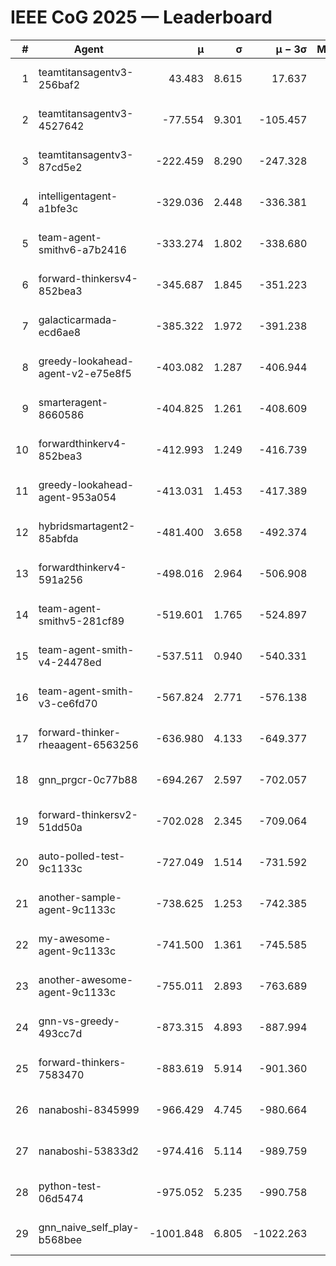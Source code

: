 # IEEE CoG 2025 — Leaderboard

| # | Agent | μ | σ | μ − 3σ | Matches | Updated |
|---:|---|---:|---:|---:|---:|---|
| 1 | teamtitansagentv3-256baf2 | 43.483 | 8.615 | 17.637 | 19956 | 2025-08-24 18:06 |
| 2 | teamtitansagentv3-4527642 | -77.554 | 9.301 | -105.457 | 19590 | 2025-08-24 18:06 |
| 3 | teamtitansagentv3-87cd5e2 | -222.459 | 8.290 | -247.328 | 20666 | 2025-08-24 18:06 |
| 4 | intelligentagent-a1bfe3c | -329.036 | 2.448 | -336.381 | 16551 | 2025-08-24 18:06 |
| 5 | team-agent-smithv6-a7b2416 | -333.274 | 1.802 | -338.680 | 19540 | 2025-08-24 18:06 |
| 6 | forward-thinkersv4-852bea3 | -345.687 | 1.845 | -351.223 | 15750 | 2025-08-24 18:06 |
| 7 | galacticarmada-ecd6ae8 | -385.322 | 1.972 | -391.238 | 18300 | 2025-08-24 18:06 |
| 8 | greedy-lookahead-agent-v2-e75e8f5 | -403.082 | 1.287 | -406.944 | 20070 | 2025-08-24 18:06 |
| 9 | smarteragent-8660586 | -404.825 | 1.261 | -408.609 | 16332 | 2025-08-24 18:06 |
| 10 | forwardthinkerv4-852bea3 | -412.993 | 1.249 | -416.739 | 16254 | 2025-08-24 18:06 |
| 11 | greedy-lookahead-agent-953a054 | -413.031 | 1.453 | -417.389 | 18130 | 2025-08-24 18:06 |
| 12 | hybridsmartagent2-85abfda | -481.400 | 3.658 | -492.374 | 16298 | 2025-08-24 18:06 |
| 13 | forwardthinkerv4-591a256 | -498.016 | 2.964 | -506.908 | 16107 | 2025-08-24 18:06 |
| 14 | team-agent-smithv5-281cf89 | -519.601 | 1.765 | -524.897 | 18960 | 2025-08-24 18:06 |
| 15 | team-agent-smith-v4-24478ed | -537.511 | 0.940 | -540.331 | 19836 | 2025-08-24 18:06 |
| 16 | team-agent-smith-v3-ce6fd70 | -567.824 | 2.771 | -576.138 | 20256 | 2025-08-24 18:06 |
| 17 | forward-thinker-rheaagent-6563256 | -636.980 | 4.133 | -649.377 | 18428 | 2025-08-24 18:06 |
| 18 | gnn_prgcr-0c77b88 | -694.267 | 2.597 | -702.057 | 17200 | 2025-08-24 18:06 |
| 19 | forward-thinkersv2-51dd50a | -702.028 | 2.345 | -709.064 | 18988 | 2025-08-24 18:06 |
| 20 | auto-polled-test-9c1133c | -727.049 | 1.514 | -731.592 | 20060 | 2025-08-24 18:06 |
| 21 | another-sample-agent-9c1133c | -738.625 | 1.253 | -742.385 | 19580 | 2025-08-24 18:06 |
| 22 | my-awesome-agent-9c1133c | -741.500 | 1.361 | -745.585 | 19640 | 2025-08-24 18:06 |
| 23 | another-awesome-agent-9c1133c | -755.011 | 2.893 | -763.689 | 21000 | 2025-08-24 18:06 |
| 24 | gnn-vs-greedy-493cc7d | -873.315 | 4.893 | -887.994 | 15220 | 2025-08-24 18:06 |
| 25 | forward-thinkers-7583470 | -883.619 | 5.914 | -901.360 | 18080 | 2025-08-24 18:06 |
| 26 | nanaboshi-8345999 | -966.429 | 4.745 | -980.664 | 15890 | 2025-08-24 18:06 |
| 27 | nanaboshi-53833d2 | -974.416 | 5.114 | -989.759 | 15220 | 2025-08-24 18:06 |
| 28 | python-test-06d5474 | -975.052 | 5.235 | -990.758 | 15670 | 2025-08-24 18:06 |
| 29 | gnn_naive_self_play-b568bee | -1001.848 | 6.805 | -1022.263 | 15620 | 2025-08-24 18:06 |
